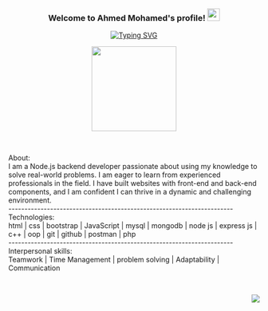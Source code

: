 <h3 align="center">
  Welcome to Ahmed Mohamed's profile!
  <img src="https://media.giphy.com/media/hvRJCLFzcasrR4ia7z/giphy.gif" width="25">
</h3>

<p align="center">
  <a href="https://git.io/typing-svg"><img src="https://readme-typing-svg.demolab.com?font=Fira+Code&weight=300&duration=2000&pause=1000&center=true&vCenter=true&width=435&lines=nodejs+backend+developer;always+learning+new+things" alt="Typing SVG" /></a>
</p> 

<p align="center">
<img width="170" align="center" src="https://c.tenor.com/_DOBjnGspYAAAAAM/code-coding.gif">
</p> 

<br>

About: <br>
I am a Node.js backend developer passionate about using my knowledge to solve real-world problems. I am eager to learn from experienced professionals in the field. I have built websites with front-end and back-end components, and I am confident I can thrive in a dynamic and challenging environment.
<br>----------------------------------------------------------------------<br>
Technologies: <br>
html | css | bootstrap | JavaScript | mysql | mongodb | node js | express js | c++ | oop | git | 
github | postman | php
<br>----------------------------------------------------------------------<br>
Interpersonal skills: <br>
Teamwork | Time Management | problem solving | Adaptability | Communication

<br>

<p align="right"> 
  <a href="https://komarev.com/ghpvc/?username=yousefdergham&style=for-the-badge">
    <img src="https://komarev.com/ghpvc/?username=ahmed-mohamed-101&style=for-the-badge">
  </a>
</p>
